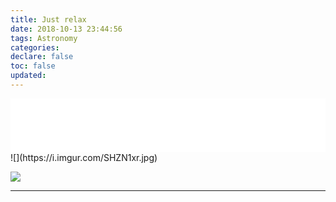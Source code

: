 ```yaml
---
title: Just relax
date: 2018-10-13 23:44:56
tags: Astronomy
categories:
declare: false
toc: false
updated:
---
```


<iframe frameborder="no" border="0" marginwidth="0" marginheight="0" width=100% height=86 src="//music.163.com/outchain/player?type=2&id=498286736&auto=1&height=66"></iframe>
<!-- more -->
![](https://i.imgur.com/SHZN1xr.jpg)



![](https://i.imgur.com/axpCGXn.jpg)



---